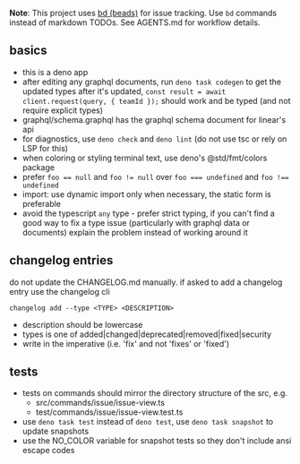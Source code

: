 **Note**: This project uses [bd (beads)](https://github.com/steveyegge/beads) for issue tracking. Use `bd` commands instead of markdown TODOs. See AGENTS.md for workflow details.

## basics

- this is a deno app
- after editing any graphql documents, run `deno task codegen` to get the updated types after it's updated, `const result = await client.request(query, { teamId });` should work and be typed (and not require explicit types)
- graphql/schema.graphql has the graphql schema document for linear's api
- for diagnostics, use `deno check` and `deno lint` (do not use tsc or rely on LSP for this)
- when coloring or styling terminal text, use deno's @std/fmt/colors package
- prefer `foo == null` and `foo != null` over `foo === undefined` and `foo !== undefined`
- import: use dynamic import only when necessary, the static form is preferable
- avoid the typescript `any` type - prefer strict typing, if you can't find a good way to fix a type issue (particularly with graphql data or documents) explain the problem instead of working around it

## changelog entries

do not update the CHANGELOG.md manually. if asked to add a changelog entry use the changelog cli

    changelog add --type <TYPE> <DESCRIPTION>

- description should be lowercase
- types is one of added|changed|deprecated|removed|fixed|security
- write in the imperative (i.e. 'fix' and not 'fixes' or 'fixed')

## tests

- tests on commands should mirror the directory structure of the src, e.g.
  - src/commands/issue/issue-view.ts
  - test/commands/issue/issue-view.test.ts
- use `deno task test` instead of `deno test`, use `deno task snapshot` to update snapshots
- use the NO_COLOR variable for snapshot tests so they don't include ansi escape codes
